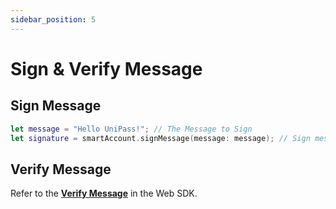 ```yaml
---
sidebar_position: 5
---
```


# Sign & Verify Message

## Sign Message

```swift
let message = "Hello UniPass!"; // The Message to Sign
let signature = smartAccount.signMessage(message: message); // Sign message
```

## Verify Message

Refer to the [**Verify Message**](../web-sdk/04-sign-message.md) in the Web SDK.
